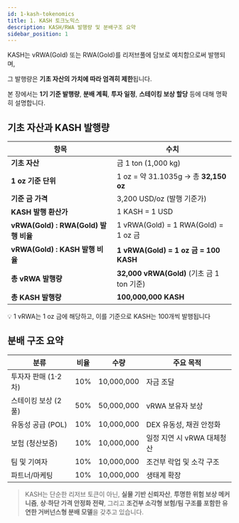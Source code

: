 ```yaml
---
id: 1-kash-tokenomics
title: 1. KASH 토크노믹스
description: KASH/RWA 발행량 및 분배구조 요약
sidebar_position: 1
---
```


KASH는 vRWA(Gold) 또는 RWA(Gold)를 리저브풀에 담보로 예치함으로써 발행되며,

그 발행량은 **기초 자산의 가치에 따라 엄격히 제한**됩니다.

본 장에서는 **1기 기준 발행량**, **분배 계획**, **투자 일정**, **스테이킹 보상 할당** 등에 대해 명확히 설명합니다.

## 기초 자산과 KASH 발행량

| **항목** | **수치** |
| --- | --- |
| **기초 자산** | 금 1 ton (1,000 kg) |
| **1 oz 기준 단위** | 1 oz = 약 31.1035g → 총 **32,150 oz** |
| **기준 금 가격** | 3,200 USD/oz (발행 기준가) |
| **KASH 발행 환산가** | 1 KASH = 1 USD |
| **vRWA(Gold) : RWA(Gold) 발행 비율** | 1 vRWA(Gold) = 1 RWA(Gold) = 1 oz 금 |
| **vRWA(Gold) : KASH 발행 비율** | **1 vRWA(Gold) =** **1 oz 금 = 100 KASH** |
| **총 vRWA 발행량** | **32,000 vRWA(Gold)** (기초 금 1 ton 기준) |
| **총 KASH 발행량** | **100,000,000 KASH** |

💡 1 vRWA는 1 oz 금에 해당하고, 이를 기준으로 KASH는 100개씩 발행됩니다

## 분배 구조 요약

| **분류** | **비율** | **수량** | **주요 목적** |
| --- | --- | --- | --- |
| 투자자 판매 (1·2차) | 10% | 10,000,000 | 자금 조달 |
| 스테이킹 보상 (2풀) | 50% | 50,000,000 | vRWA 보유자 보상 |
| 유동성 공급 (POL) | 10% | 10,000,000 | DEX 유동성, 채권 안정화 |
| 보험 (청산보증) | 10% | 10,000,000 | 일정 지연 시 vRWA 대체청산 |
| 팀 및 기여자 | 10% | 10,000,000 | 조건부 락업 및 소각 구조 |
| 파트너/마케팅 | 10% | 10,000,000 | 생태계 확장 |

> KASH는 단순한 리저브 토큰이 아닌, **실물 기반 신뢰자산**,
> **투명한 위험 보상 메커니즘**, **상·하단 가격 안정화 전략**,
> 그리고 **조건부 소각형 보험/팀 구조를 포함한 유연한 거버넌스형 분배 모델**을 갖추고 있습니다.
>

